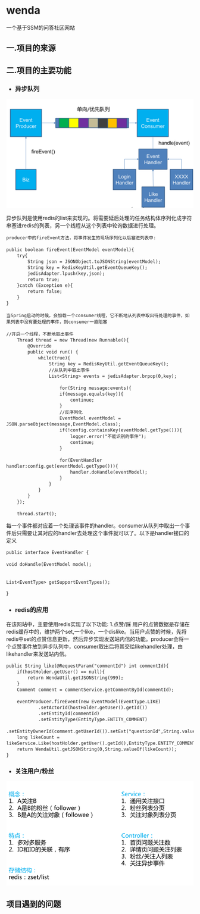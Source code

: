 # wenda
一个基于SSM的问答社区网站
## 一.项目的来源

## 二.项目的主要功能

+ ### 异步队列
![image](./pic/QQ图片20190223221146.png)

异步队列是使用redis的list来实现的。将需要延后处理的任务结构体序列化成字符串塞进redis的列表，另一个线程从这个列表中轮询数据进行处理。

    producer中的fireEvent方法，将事件发生的现场序列化以后塞进列表中:
    
    public boolean fireEvent(EventModel eventModel){
        try{
            String json = JSONObject.toJSONString(eventModel);
            String key = RedisKeyUtil.getEventQueueKey();
            jedisAdapter.lpush(key,json);
            return true;
        }catch (Exception e){
            return false;
        }
    }
    
    当Spring启动的时候，会加载一个consumer线程，它不断地从列表中取出待处理的事件，如果列表中没有要处理的事件，则consumer一直阻塞
    
    //开启一个线程，不断地取出事件
        Thread thread = new Thread(new Runnable(){
            @Override
            public void run() {
                while(true){
                    String key = RedisKeyUtil.getEventQueueKey();
                    //从队列中取出事件
                    List<String> events = jedisAdapter.brpop(0,key);

                        for(String message:events){
                        if(message.equals(key)){
                            continue;
                        }
                        //反序列化
                        EventModel eventModel = JSON.parseObject(message,EventModel.class);
                        if(!config.containsKey(eventModel.getType())){
                            logger.error("不能识别的事件");
                            continue;
                        }

                        for(EventHandler handler:config.get(eventModel.getType())){
                            handler.doHandle(eventModel);
                        }
                    }
                }
            }
        });

        thread.start();
        
每一个事件都对应着一个处理该事件的handler。consumer从队列中取出一个事件后只需要让其对应的handler去处理这个事件就可以了。以下是handler接口的定义

    public interface EventHandler {

    void doHandle(EventModel model);


    List<EventType> getSupportEventTypes();
}



+ ### redis的应用

在该网站中，主要使用redis实现了以下功能:
1.点赞/踩
用户的点赞数据是存储在redis缓存中的，维护两个set,一个like，一个dislike。当用户点赞的时候，先将redis中set的点赞信息更新，然后异步实现发送站内信的功能。producer会将一个点赞事件放到异步队列中，consumer取出后将其交给likehandler处理，由likehandler来发送站内信。

    public String like(@RequestParam("commentId") int commentId){
        if(hostHolder.getUser() == null){
            return WendaUtil.getJSONString(999);
        }
        Comment comment = commentService.getCommentById(commentId);

        eventProducer.fireEvent(new EventModel(EventType.LIKE)
                .setActorId(hostHolder.getUser().getId())
                .setEntityId(commentId)
                .setEntityType(EntityType.ENTITY_COMMENT)
                .setEntityOwnerId(comment.getUserId()).setExt("questionId",String.valueOf(comment.getEntityId())));
        long likeCount = likeService.Like(hostHolder.getUser().getId(),EntityType.ENTITY_COMMENT,commentId);
        return WendaUtil.getJSONString(0,String.valueOf(likeCount));
    }

+ ### 关注用户/粉丝

![image](./pic/QQ图片20190224114119.png)




## 项目遇到的问题
